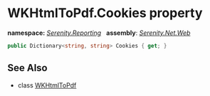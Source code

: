 # WKHtmlToPdf.Cookies property
**namespace:** *[Serenity.Reporting](../../README.md#serenity.reporting-namespace)*   **assembly**: *[Serenity.Net.Web](../../README.md)*

```csharp
public Dictionary<string, string> Cookies { get; }
```

## See Also

* class [WKHtmlToPdf](../WKHtmlToPdf.md)